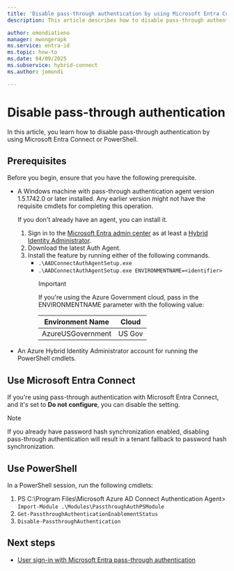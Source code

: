 ```yaml
---
title: 'Disable pass-through authentication by using Microsoft Entra Connect or PowerShell'
description: This article describes how to disable pass-through authentication by using the Microsoft Entra Connect Do Not Configure feature or by using PowerShell.

author: omondiatieno
manager: mwongerapk
ms.service: entra-id
ms.topic: how-to
ms.date: 04/09/2025
ms.subservice: hybrid-connect
ms.author: jomondi

---
```


# Disable pass-through authentication 

In this article, you learn how to disable pass-through authentication by using Microsoft Entra Connect or PowerShell.

## Prerequisites


Before you begin, ensure that you have the following prerequisite.

- A Windows machine with pass-through authentication agent version 1.5.1742.0 or later installed. Any earlier version might not have the requisite cmdlets for completing this operation.

   If you don't already have an agent, you can install it.

   1. Sign in to the [Microsoft Entra admin center](https://entra.microsoft.com) as at least a [Hybrid Identity Administrator](~/identity/role-based-access-control/permissions-reference.md#hybrid-identity-administrator).
   1. Download the latest Auth Agent.
   1. Install the feature by running either of the following commands.
      * `.\AADConnectAuthAgentSetup.exe`  
      * `.\AADConnectAuthAgentSetup.exe ENVIRONMENTNAME=<identifier>`
        > [!IMPORTANT]
        > If you're using the Azure Government cloud, pass in the ENVIRONMENTNAME parameter with the following value: 
        >
        >| Environment Name | Cloud |
        >| - | - |
        >| AzureUSGovernment | US Gov |

- An Azure Hybrid Identity Administrator account for running the PowerShell cmdlets.

<a name='use-azure-ad-connect'></a>

## Use Microsoft Entra Connect

If you're using pass-through authentication with Microsoft Entra Connect, and it's set to **Do not configure**, you can disable the setting. 

>[!NOTE]
>If you already have password hash synchronization enabled, disabling pass-through authentication will result in a tenant fallback to password hash synchronization.

## Use PowerShell

In a PowerShell session, run the following cmdlets:

1. PS C:\Program Files\Microsoft Azure AD Connect Authentication Agent> `Import-Module .\Modules\PassthroughAuthPSModule`
2. `Get-PassthroughAuthenticationEnablementStatus`
3. `Disable-PassthroughAuthentication`

## Next steps

- [User sign-in with Microsoft Entra pass-through authentication](how-to-connect-pta.md)
